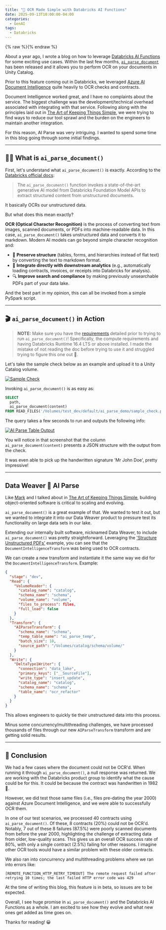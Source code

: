 ```yaml
---
title: "📖 OCR Made Simple with Databricks AI Functions"
date: 2025-09-13T10:00:00-04:00
categories:
  - GenAI
tags:
  - Databricks
---
```


{% raw %}<img src="/blog/assets/images/blog_images/ocr-made-simple-with-databricks-ai-functions/blog_image.png" alt="">{% endraw %}

About a year ago, I wrote a blog on how to leverage [Databricks AI Functions](https://www.linkedin.com/posts/conner-schiissler_i-had-the-opportunity-to-leverage-databricks-activity-7241937445884194816-P2TG?utm_source=share&utm_medium=member_desktop&rcm=ACoAACXEibYBngZiCRvQiwlsg8p1A85--baPNfw) for some exciting use cases. Within the last few months, [`ai_parse_document`](https://learn.microsoft.com/en-us/azure/databricks/sql/language-manual/functions/ai_parse_document) has been released and it allows you to perform OCR on your documents in Unity Catalog.

Prior to this feature coming out in Databricks, we leveraged [Azure AI Document Intelligence](https://learn.microsoft.com/en-us/azure/ai-services/document-intelligence/overview?view=doc-intel-4.0.0_) quite heavily to OCR checks and contracts.

Document Intelligence worked great, and I have no complaints about the service. The biggest challenge was the development/technical overhead associated with integrating with that service. Following along with the principles laid out in [The Art of Keeping Things Simple](https://www.linkedin.com/posts/conner-schiissler_dataengineering-platformengineering-databricks-activity-7312458737800069120-1YMf?utm_source=share&utm_medium=member_desktop&rcm=ACoAACXEibYBngZiCRvQiwlsg8p1A85--baPNfw), we were trying to find ways to reduce our tool sprawl and the burden on the engineers to maintain another integration.

For this reason, AI Parse was very intriguing. I wanted to spend some time in this blog going through some initial findings.

---

## 🤷‍♂️ What is `ai_parse_document()`

First, let's understand what `ai_parse_document()` is exactly. According to the [Databricks official docs](https://learn.microsoft.com/en-us/azure/databricks/sql/language-manual/functions/ai_parse_document):

> The `ai_parse_document()` function invokes a state-of-the-art generative AI model from Databricks Foundation Model APIs to extract structured content from unstructured documents.

It basically OCRs our unstructured data.

But what does this mean exactly?

**OCR (Optical Character Recognition)** is the process of converting text from images, scanned documents, or PDFs into machine-readable data. In this case, `ai_parse_document()` takes unstructured data and converts it to markdown. Modern AI models can go beyond simple character recognition and:

- 📑 **Preserve structure** (tables, forms, and hierarchies instead of flat text) by converting the text to markdown format.
- 🤝 **Integrate directly with downstream analytics** (e.g., automatically loading contracts, invoices, or receipts into Databricks for analysis).
- 🔍 **Improve search and compliance** by making previously unsearchable PDFs part of your data lake.

And the best part in my opinion, this can all be invoked from a simple PySpark script.

---

## 🎬 `ai_parse_document()` in Action

> **NOTE:** Make sure you have the [requirements](https://learn.microsoft.com/en-us/azure/databricks/sql/language-manual/functions/ai_parse_document#requirements) detailed prior to trying to run `ai_parse_document()`! Specifically, the compute requirements and having Databricks Runtime 16.4 LTS or above installed. I made the mistake of not reading the doc before trying to use it and struggled trying to figure this one out 🤣.

Let's take the sample check below as an example and upload it to a Unity Catalog volume.

[![Sample Check](/blog/assets/images/blog_images/ocr-made-simple-with-databricks-ai-functions/sample_check.png)](/blog/assets/images/blog_images/ocr-made-simple-with-databricks-ai-functions/sample_check.png)

Invoking `ai_parse_document()` is as easy as:

```sql
SELECT
  path,
  ai_parse_document(content)
FROM READ_FILES('/Volumes/test_dev/default/ai_parse_demo/sample_check.png', format => 'binaryFile');
```

The query takes a few seconds to run and outputs the following info:

[![AI Parse Table Output](/blog/assets/images/blog_images/ocr-made-simple-with-databricks-ai-functions/ai_parse_table_output.png)](/blog/assets/images/blog_images/ocr-made-simple-with-databricks-ai-functions/ai_parse_table_output.png)

You will notice in that screenshot that the column `ai_parse_document(content)` presents a JSON structure with the output from the check.

It was even able to pick up the handwritten signature 'Mr John Doe', pretty impressive!

---

## Data Weaver 🤝 AI Parse

Like [Mark](https://www.linkedin.com/in/mark-van-der-linden-30798811/) and I talked about in [The Art of Keeping Things Simple](https://schiiss.github.io/blog/data/the-art-of-keeping-things-simple/#-code-standards-writing-maintainable-data-pipelines), building object-oriented software is critical to scaling and evolving.

`ai_parse_document()` is a great example of that. We wanted to test it out, but we wanted to integrate it into our Data Weaver product to pressure test its functionality on large data sets in our lake.

Extending our internally built software, nicknamed Data Weaver, to include `ai_parse_document()` was pretty straightforward. Leveraging the ['Structure Unstructured PDFs'](https://schiiss.github.io/blog/data/the-art-of-keeping-things-simple/#ingest-from-sql) example, you can see that the `DocumentIntelligenceTransform` was being used to OCR contracts.

We can create a new transform and instantiate it the same way we did for the `DocumentIntelligenceTransform`. Example:

```json
{
  "stage": "dev",
  "Read": {
    "VolumeReader": {
      "catalog_name": "catalog",
      "schema_name": "schema",
      "volume_name": "volume",
      "files_to_process": files,
      "full_load": false
    }
  },
  "Transform": {
    "AIParseTransform": {
      "schema_name": "schema",
      "temp_table_name": "ai_parse_temp",
      "batch_size": 10,
      "source_path": "/Volumes/catalog/schema/volume/"
    }
  },
  "Write": {
    "DeltaType1Writer": {
      "connection": "data_lake",
      "primary_keys": ["__SourceFile"],
      "write_type": "insert_update",
      "catalog_name": "catalog",
      "schema_name": "schema",
      "table_name": "ocr_refactor"
    }
  }
}
```

This allows engineers to quickly tie their unstructured data into this process.

Minus some concurrency/multithreading challenges, we have processed thousands of files through our new `AIParseTransform` transform and are getting solid results.

---

## 🥳 Conclusion

We had a few cases where the document could not be OCR'd. When running it through `ai_parse_document()`, a null response was returned. We are working with the Databricks product group to identify what the cause could be for this. It could be because the contract was handwritten in 1982 🤣.

However, we did test those same files (i.e., files pre-dating the year 2000) against Azure Document Intelligence, and we were able to successfully OCR them.

In one of our test scenarios, we processed 40 contracts using `ai_parse_document()`. Of these, 8 contracts (20%) could not be OCR'd. Notably, 7 out of these 8 failures (87.5%) were poorly scanned documents from before the year 2000, highlighting the challenge of extracting data from older, low-quality scans. This gives us an overall OCR success rate of 80%, with only a single contract (2.5%) failing for other reasons. I imagine other OCR tools would have a similar problem with these older contracts.

We also ran into concurrency and multithreading problems where we ran into errors like:

```
[REMOTE_FUNCTION_HTTP_RETRY_TIMEOUT] The remote request failed after retrying 10 times; the last failed HTTP error code was 429
```

At the time of writing this blog, this feature is in beta, so issues are to be expected.

Overall, I see huge promise in `ai_parse_document()` and the Databricks AI Functions as a whole. I am excited to see how they evolve and what new ones get added as time goes on.

Thanks for reading! 😀
